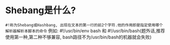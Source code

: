 # Shebang是什么?
`#!称为Shebang或Hashbang, 出现在文本的第一行的前2个字符.他的作用即是指定使用哪个解析器解析本脚本的命令`
例如: #!/usr/bin/env bash 和 #!/usr/bin/bash(题外话,推荐使用第一种,第二种不够兼容, bash路径不为/usr/bin/bash的机器就会失败)